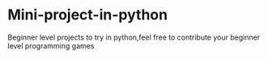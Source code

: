 # Mini-project-in-python
Beginner level projects to try in python,feel free to contribute your beginner level programming games
